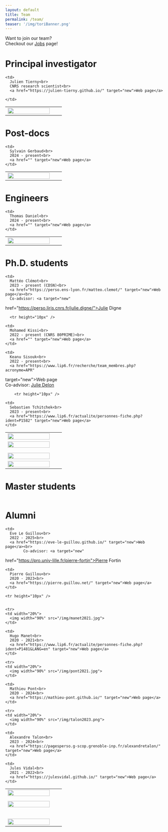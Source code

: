 ```yaml
---
layout: default
title: Team
permalink: /team/
teaser: '/img/toriBanner.png'
---
```


Want to join our team?<br>
Checkout our [Jobs](/jobs/) page!

# Principal investigator

<table>
  <tr>
    <td width="20%">
      <img width="90%" src="/img/tierny2021.jpg">
    </td>
    
<!--     <td width="10px" /> -->
    
    <td>
      Julien Tierny<br>
      CNRS research scientist<br>
      <a href="https://julien-tierny.github.io/" target="new">Web page</a>
<!--       -  -->
<!--       <a href="https://twitter.com/JulienTierny" target="new">Twitter</a> -->
    </td>
  </tr>
</table>

# Post-docs 
<table>
  <tr>
    <td width="20%">
      <img width="90%" src="/img/gerbaud2024.jpg">
    </td>

<!--     <td width="10px" /> -->

    <td>
      Sylvain Gerbaud<br>
      2024 - present<br>
      <a href="" target="new">Web page</a>
    </td>
  </tr>

<!--   <tr height="10px" /> -->


</table>


# Engineers

<table>

<tr>
    <td width="20%">
      <img width="90%" src="/img/daniel2024.jpg">
    </td>

<!--     <td width="10px" /> -->

    <td>
      Thomas Daniel<br>
      2024 - present<br>
      <a href="" target="new">Web page</a>
    </td>
  </tr>




</table>  
  

# Ph.D. students
<table>

<tr>
    <td width="20%">
      <img width="90%" src="/img/clemot2023.jpg">
    </td>

<!--     <td width="10px" /> -->

    <td>
      Mattéo Clémot<br>
      2023 - present (CDSN)<br>
      <a href="https://perso.ens-lyon.fr/matteo.clemot/" target="new">Web page</a><br>
      Co-advisor: <a target="new" 
href="https://perso.liris.cnrs.fr/julie.digne/">Julie Digne</a>
    </td>
  </tr>
  
      <tr height="10px" />

<tr>
    <td width="20%">
      <img width="90%" src="/img/kissi2022.jpg">
    </td>

    <td>
      Mohamed Kissi<br>
      2022 - present (CNRS 80PRIME)<br>
      <a href="" target="new">Web page</a>
    </td>
  </tr>

  <tr height="10px" />

  

  <tr>
    <td width="20%">
      <img width="90%" src="/img/sisouk2021.jpg">
    </td>

<!--     <td width="10px" /> -->

    <td>
      Keanu Sisouk<br>
      2022 - present<br>
      <a href="https://www.lip6.fr/recherche/team_membres.php?acronyme=APR" 
target="new">Web page</a><br>
      Co-advisor: <a target="new" 
href="https://judelo.github.io/">Julie Delon</a>
    </td>
  </tr>
  
        <tr height="10px" />

  <tr>
    <td width="20%">
      <img width="90%" src="/img/tchitchek2023.jpg">
    </td>

<!--     <td width="10px" /> -->

    <td>
      Sebastien Tchitchek<br>
      2023 - present<br>
      <a href="https://www.lip6.fr/actualite/personnes-fiche.php?ident=P1582" target="new">Web page</a>
    </td>
  </tr>

</table>

# Master students
<table>
</table>

# Alumni
<table>

<tr>
    <td width="20%">
      <img width="90%" src="/img/leguillou2021.jpg">
    </td>

<!--     <td width="10px" /> -->

    <td>
      Eve Le Guillou<br>
      2022 - 2025<br>
      <a href="https://eve-le-guillou.github.io/" target="new">Web page</a><br>
            Co-advisor: <a target="new" 
href="https://pro.univ-lille.fr/pierre-fortin">Pierre Fortin</a>
    </td>
  </tr>


  
  <tr height="10px" />

  <tr>
    <td width="20%">
      <img width="90%" src="/img/guillou2021.jpg">
    </td>
    
<!--     <td width="10px" /> -->
    
    <td>
      Pierre Guillou<br>
      2020 - 2023<br>
      <a href="https://pierre.guillou.net/" target="new">Web page</a>
    </td>
  </tr>

    <tr height="10px" />


    <tr>
    <td width="20%">
      <img width="90%" src="/img/manet2021.jpg">
    </td>
    
<!--     <td width="10px" /> -->
    
    <td>
      Hugo Manet<br>
      2020 - 2021<br>
      <a href="https://www.lip6.fr/actualite/personnes-fiche.php?ident=P1481&LANG=en" target="new">Web page</a>
    </td>
  </tr>
  
  
   <tr height="10px" />
  
    <tr>
    <td width="20%">
      <img width="90%" src="/img/pont2021.jpg">
    </td>
    
<!--     <td width="10px" /> -->
    
    <td>
      Mathieu Pont<br>
      2020 - 2024<br>
      <a href="https://mathieu-pont.github.io/" target="new">Web page</a>
    </td>
  </tr>
  
  <tr height="10px" />
  
    <tr>
    <td width="20%">
      <img width="90%" src="/img/talon2023.png">
    </td>

<!--     <td width="10px" /> -->

    <td>
      Alexandre Talon<br>
      2023 - 2024<br>
      <a href="https://pagesperso.g-scop.grenoble-inp.fr/alexandretalon/" target="new">Web page</a>
    </td>
  </tr>
  
  <tr height="10px" />

  <tr>
    <td width="20%">
      <img width="90%" src="/img/vidal2020.jpg">
    </td>
    
<!--     <td width="10px" /> -->
    
    <td>
      Jules Vidal<br>
      2021 - 2022<br>
      <a href="https://julesvidal.github.io/" target="new">Web page</a>
    </td>
  </tr>
</table>  

